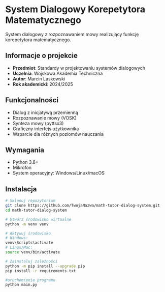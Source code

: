 # System Dialogowy Korepetytora Matematycznego

System dialogowy z rozpoznawaniem mowy realizujący funkcję korepetytora matematycznego.

## Informacje o projekcie

- **Przedmiot**: Standardy w projektowaniu systemów dialogowych
- **Uczelnia**: Wojskowa Akademia Techniczna
- **Autor**: Marcin Laskowski
- **Rok akademicki**: 2024/2025

## Funkcjonalności

- Dialog z inicjatywą przemienną
- Rozpoznawanie mowy (VOSK)
- Synteza mowy (pyttsx3)
- Graficzny interfejs użytkownika
- Wsparcie dla różnych poziomów nauczania

## Wymagania

- Python 3.8+
- Mikrofon
- System operacyjny: Windows/Linux/macOS

## Instalacja

```bash
# Sklonuj repozytorium
git clone https://github.com/TwojaNazwa/math-tutor-dialog-system.git
cd math-tutor-dialog-system

# Utwórz środowisko wirtualne
python -m venv venv

# Aktywuj środowisko
# Windows:
venv\Scripts\activate
# Linux/Mac:
source venv/bin/activate

# Zainstaluj zależności
python -m pip install --upgrade pip
pip install -r requirements.txt

#uruchomienie programu
python main.py